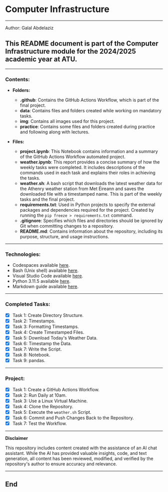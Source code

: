 # Computer Infrastructure

***

Author: Galal Abdelaziz

## This README document is part of the Computer Infrastructure module for the 2024/2025 academic year at ATU.

***

### Contents:

- **Folders:**
    - **.github**: Contains the GitHub Actions Workflow, which is part of the final project.
    - **data**: Contains files and folders created while working on mandatory tasks.
    - **img**: Contains all images used for this project.
    - **practice**: Contains some files and folders created during practice and following along with lectures.

- **Files:**
    - **project.ipynb**: This Notebook contains information and a summary of the GitHub Actions Workflow automated project.
    - **weather.ipynb**: This report provides a concise summary of how the weekly tasks were completed. It includes descriptions of the commands used in each task and explains their roles in achieving the tasks.
    - **weather.sh**: A bash script that downloads the latest weather data for the Athenry weather station from Met Éireann and saves the downloaded file with a timestamped name. This is part of the weekly tasks and the final project.
    - **requirements.txt**: Used in Python projects to specify the external packages and dependencies required for the project. Created by running the `pip freeze > requirements.txt` command.
    - **.gitignore**: Specifies which files and directories should be ignored by Git when committing changes to a repository.
    - **README.md**: Contains information about the repository, including its purpose, structure, and usage instructions.

***

### Technologies:

- Codespaces available [here](https://github.com/features/codespaces).
- Bash (Unix shell) available [here](https://www.gnu.org/software/bash/).
- Visual Studio Code available [here](https://code.visualstudio.com/).
- Python 3.11.5 available [here](https://www.anaconda.com/download).
- Markdown guide available [here](https://www.markdownguide.org/).

***

### Completed Tasks:

- [x] Task 1: Create Directory Structure.
- [x] Task 2: Timestamps.
- [x] Task 3: Formatting Timestamps.
- [x] Task 4: Create Timestamped Files.
- [x] Task 5: Download Today's Weather Data.
- [x] Task 6: Timestamp the Data.
- [x] Task 7: Write the Script.
- [x] Task 8: Notebook.
- [x] Task 9: pandas.

***

### Project:

- [x] Task 1: Create a GitHub Actions Workflow.
- [x] Task 2: Run Daily at 10am.
- [x] Task 3: Use a Linux Virtual Machine.
- [x] Task 4: Clone the Repository.
- [x] Task 5: Execute the `weather.sh` Script.
- [x] Task 6: Commit and Push Changes Back to the Repository.
- [x] Task 7: Test the Workflow.

***

**Disclaimer**

This repository includes content created with the assistance of an AI chat assistant. While the AI has provided valuable insights, code, and text generation, all content has been reviewed, modified, and verified by the repository's author to ensure accuracy and relevance.

***

## End
